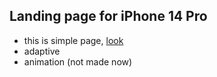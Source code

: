 ## Landing page for iPhone 14 Pro

- this is simple page, [look](https://vanesflat.github.io/iphone14Pro-landing/app/index.html)
- adaptive
- animation (not made now)
